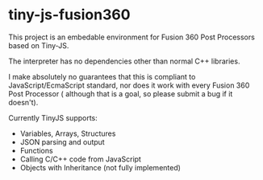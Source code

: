 tiny-js-fusion360
=======

This project is an embedable environment for Fusion 360 Post Processors based on Tiny-JS.

The interpreter has no dependencies other than normal C++ libraries. 

I make absolutely no guarantees that this is compliant to JavaScript/EcmaScript standard, 
nor does it work with every Fusion 360 Post Processor ( although that is a goal, so 
please submit a bug if it doesn't).

Currently TinyJS supports:

* Variables, Arrays, Structures
* JSON parsing and output
* Functions
* Calling C/C++ code from JavaScript
* Objects with Inheritance (not fully implemented)
